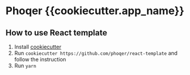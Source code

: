 # Phoqer {{cookiecutter.app_name}}

## How to use React template

1. Install [cookiecutter](https://github.com/cookiecutter/cookiecutter)
2. Run `cookiecutter https://github.com/phoqer/react-template` and follow the instruction
3. Run `yarn`